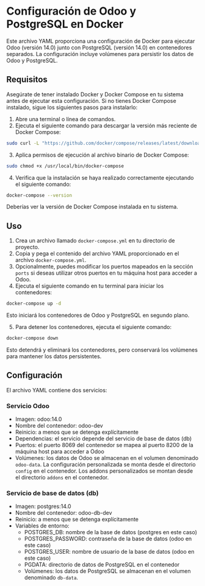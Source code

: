 # Configuración de Odoo y PostgreSQL en Docker

Este archivo YAML proporciona una configuración de Docker para ejecutar Odoo (versión 14.0) junto con PostgreSQL (versión 14.0) en contenedores separados. La configuración incluye volúmenes para persistir los datos de Odoo y PostgreSQL.

## Requisitos

Asegúrate de tener instalado Docker y Docker Compose en tu sistema antes de ejecutar esta configuración. Si no tienes Docker Compose instalado, sigue los siguientes pasos para instalarlo:

1. Abre una terminal o línea de comandos.
2. Ejecuta el siguiente comando para descargar la versión más reciente de Docker Compose:

```bash
sudo curl -L "https://github.com/docker/compose/releases/latest/download/docker-compose-$(uname -s)-$(uname -m)" -o /usr/local/bin/docker-compose
```

3. Aplica permisos de ejecución al archivo binario de Docker Compose:

```bash
sudo chmod +x /usr/local/bin/docker-compose
```

4. Verifica que la instalación se haya realizado correctamente ejecutando el siguiente comando:

```bash
docker-compose --version
```

Deberías ver la versión de Docker Compose instalada en tu sistema.

## Uso

1. Crea un archivo llamado `docker-compose.yml` en tu directorio de proyecto.
2. Copia y pega el contenido del archivo YAML proporcionado en el archivo `docker-compose.yml`.
3. Opcionalmente, puedes modificar los puertos mapeados en la sección `ports` si deseas utilizar otros puertos en tu máquina host para acceder a Odoo.
4. Ejecuta el siguiente comando en tu terminal para iniciar los contenedores:

```bash
docker-compose up -d
```

Esto iniciará los contenedores de Odoo y PostgreSQL en segundo plano.

5. Para detener los contenedores, ejecuta el siguiente comando:

```bash
docker-compose down
```

Esto detendrá y eliminará los contenedores, pero conservará los volúmenes para mantener los datos persistentes.

## Configuración

El archivo YAML contiene dos servicios:

### Servicio Odoo

- Imagen: odoo:14.0
- Nombre del contenedor: odoo-dev
- Reinicio: a menos que se detenga explícitamente
- Dependencias: el servicio depende del servicio de base de datos (db)
- Puertos: el puerto 8069 del contenedor se mapea al puerto 8200 de la máquina host para acceder a Odoo
- Volúmenes: los datos de Odoo se almacenan en el volumen denominado `odoo-data`. La configuración personalizada se monta desde el directorio `config` en el contenedor. Los addons personalizados se montan desde el directorio `addons` en el contenedor.

### Servicio de base de datos (db)

- Imagen: postgres:14.0
- Nombre del contenedor: odoo-db-dev
- Reinicio: a menos que se detenga explícitamente
- Variables de entorno:
  - POSTGRES_DB: nombre de la base de datos (postgres en este caso)
  - POSTGRES_PASSWORD: contraseña de la base de datos (odoo en este caso)
  - POSTGRES_USER: nombre de usuario de la base de datos (odoo en este caso)
  - PGDATA: directorio de datos de PostgreSQL en el contenedor
  - Volúmenes: los datos de PostgreSQL se almacenan en el volumen denominado `db-data`.
